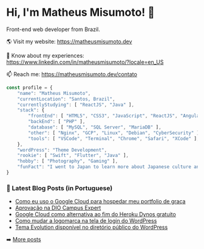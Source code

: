 # Hi, I'm Matheus Misumoto! 👋

Front-end web developer from Brazil.

🌎 Visit my website: https://matheusmisumoto.dev

📄 Know about my experiences: https://www.linkedin.com/in/matheusmisumoto/?locale=en_US

📫 Reach me: https://matheusmisumoto.dev/contato

```javascript
const profile = {
	"name": "Matheus Misumoto",
	"currentLocation": "Santos, Brazil",
	"currentlyStudying": [ "ReactJS", "Java" ],
	"stack": { 
		"frontEnd": [ "HTML5", "CSS3", "JavaScript", "ReactJS", "Angular", "SEO" ],
		"backEnd": [ "PHP" ],
		"database": [ "MySQL", "SQL Server", "MariaDB" ],
		"other": [ "Nginx", "GCP", "Linux", "Debian", "CyberSecurity" ],
		"tools": [ "VSCode", "Terminal", "Chrome", "Safari", "XCode" ],
	},
	"wordPress": "Theme Development",
	"rookie": [ "Swift", "Flutter", "Java" ],
	"hobby": [ "Photography", "Gaming" ],
	"funFact": "I went to Japan to learn more about Japanese culture and diplomacy"
}
```

### 📕 Latest Blog Posts (in Portuguese)
<!-- BLOG-POST-LIST:START -->
- [Como eu uso o Google Cloud para hospedar meu portfolio de graça](https://matheusmisumoto.dev/tecnologia/desenvolvimento-web/google-cloud-gratuito-hospedagem-portfolio.html)
- [Aprovação na DIO Campus Expert](https://matheusmisumoto.dev/portfolio/inicio-campus-expert-dio.html)
- [Google Cloud como alternativa ao fim do Heroku Dynos gratuito](https://matheusmisumoto.dev/tecnologia/desenvolvimento-web/google-cloud-alternativa-heroku.html)
- [Como mudar a logomarca na tela de login do WordPress](https://matheusmisumoto.dev/tecnologia/desenvolvimento-web/mudar-logo-login-wordpress.html)
- [Tema Evolution disponível no diretório público do WordPress](https://matheusmisumoto.dev/portfolio/the-evolution-wordpress-theme.html)
<!-- BLOG-POST-LIST:END -->

➡️ [More posts](https://matheusmisumoto.dev/blog)
